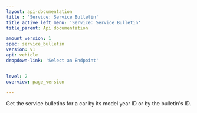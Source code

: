 ```yaml
---
layout: api-documentation
title : 'Service: Service Bulletin'
title_active_left_menu: 'Service: Service Bulletin'
title_parent: Api documentation

amount_version: 1
spec: service_bulletin
version: v1
api: vehicle
dropdown-link: 'Select an Endpoint'


level: 2
overview: page_version

---
```


<div class="info-message">
 Get the service bulletins for a car by its model year ID or by the bulletin's ID.
</div>